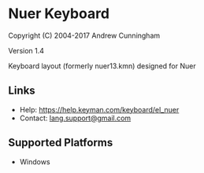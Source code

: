 Nuer Keyboard
=====================

Copyright (C) 2004-2017 Andrew Cunningham

Version 1.4

Keyboard layout (formerly nuer13.kmn) designed for Nuer

Links
-----

 * Help:     https://help.keyman.com/keyboard/el_nuer
 * Contact:  lang.support@gmail.com

Supported Platforms
-------------------
 * Windows
 